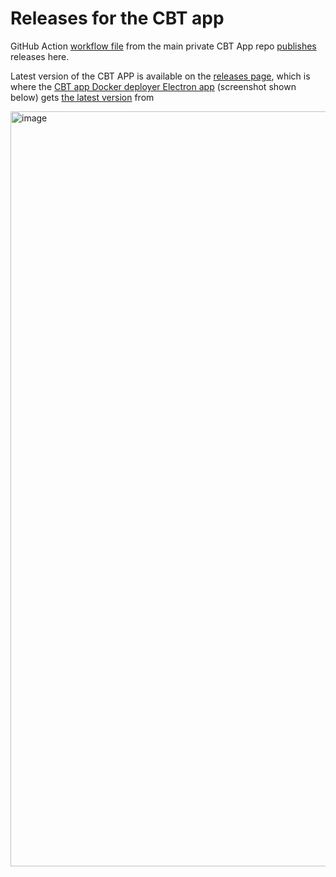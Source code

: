 # Releases for the CBT app

GitHub Action [workflow file](https://github.com/damms005/cbt_dev/blob/fe62efd4d378e41a153ed536b32261cdbf719df9/.github/workflows/linux-release.yml) from the main private CBT App repo [publishes](https://github.com/damms005/cbt_dev/blob/fe62efd4d378e41a153ed536b32261cdbf719df9/.github/workflows/linux-release.yml#L25) releases here.

Latest version of the CBT APP is available on the [releases page](https://github.com/damms005/cbt-app-releases/releases), which is where the [CBT app Docker deployer Electron app](https://github.com/damms005/cbt-docker-app-deployer-releases) (screenshot shown below) gets [the latest version](https://github.com/damms005/cbt-app-releases/releases/latest/download/deployment.zip) from


<img width="1208" alt="image" src="https://github.com/user-attachments/assets/ee2bd972-4766-4b5e-b7e3-28296830d6d5">
